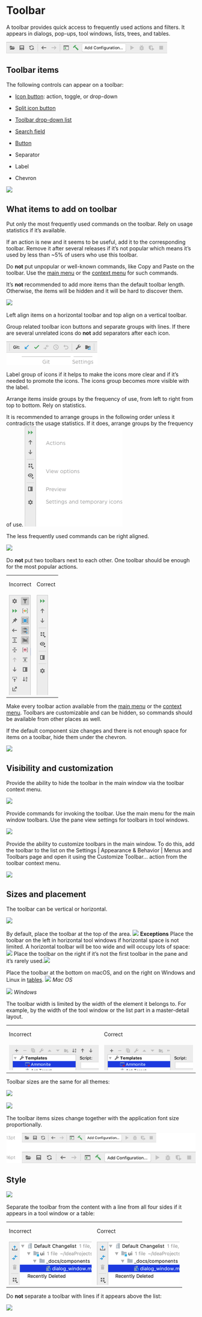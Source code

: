 <!-- Copyright 2000-2024 JetBrains s.r.o. and contributors. Use of this source code is governed by the Apache 2.0 license. -->

# Toolbar

A toolbar provides quick access to frequently used actions and filters. It appears in dialogs, pop-ups, tool windows, lists, trees, and tables.

![](../../../images/ui/toolbar/example.png)

## Toolbar items

The following controls can appear on a toolbar:

* [Icon button](icon_button.md): action, toggle, or drop-down

* [Split icon button](split_icon_button.md)

* [Toolbar drop-down list](toolbar_drop_down.md)

* [Search field](search_field.md)

* [Button](button.topic)

* Separator

* Label

* Chevron

![](items.png)

## What items to add on toolbar

Put only the most frequently used commands on the toolbar. Rely on usage statistics if it’s available.

<p>If an action is new and it seems to be useful, add it to the corresponding toolbar. Remove it after several releases if it’s not popular which means it’s used by less than ~5% of users who use this toolbar.</p>

Do **not** put unpopular or well-known commands, like Copy and Paste on the toolbar. Use the [main menu](main_menu.md) or the [context menu](context_menu.md) for such commands.

It’s **not** recommended to add more items than the default toolbar length. Otherwise, the items will be hidden and it will be hard to discover them.

![](width_correct.png)

Left align items on a horizontal toolbar and top align on a vertical toolbar.

Group related toolbar icon buttons and separate groups with lines. If there are several unrelated icons do **not** add separators after each icon.

![](../../../images/ui/toolbar/group.png)

Label group of icons if it helps to make the icons more clear and if it’s needed to promote the icons. The icons group becomes more visible with the label.


Arrange items inside groups by the frequency of use, from left to right from top to bottom. Rely on statistics.

It is recommended to arrange groups in the following order unless it contradicts the usage statistics. If it does, arrange groups by the frequency of use.
![](../../../images/ui/toolbar/tool_window.png)

The less frequently used commands can be right aligned.

![](right_aligned.png)

Do **not** put two toolbars next to each other. One toolbar should be enough for the most popular actions.
<table>
  <tr>
      <td> <p>Incorrect</p> </td>
      <td> <p>Correct</p> </td>
  </tr>
  <tr>
      <td> <img src="../../../images/ui/toolbar/toolbars_2.png" /> </td>
      <td> <img src="../../../images/ui/toolbar/toolbars_1.png" /> </td>
  </tr>
</table>

Make every toolbar action available from the [main menu](main_menu.md) or the [context menu](context_menu.md). Toolbars are customizable and can be hidden, so commands should be available from other places as well.

If the default component size changes and there is not enough space for items on a toolbar, hide them under the chevron.

![](chevron.png)

## Visibility and customization

Provide the ability to hide the toolbar in the main window via the toolbar context menu.

![](hide.png)

Provide commands for invoking the toolbar. Use the main menu for the main window toolbars. Use the pane view settings for toolbars in tool windows.

![](reveal.png)

Provide the ability to customize toolbars in the main window. To do this, add the toolbar to the list on the <ui-path>Settings | Appearance & Behavior | Menus and Toolbars</ui-path> page and open it using the <control>Customize Toolbar...</control> action from the toolbar context menu.

![](customize.png)

## Sizes and placement

The toolbar can be vertical or horizontal.

![](placement.png)

By default, place the toolbar at the top of the area.
![](placement_top.png)
**Exceptions**
Place the toolbar on the left in horizontal tool windows if horizontal space is not limited. A horizontal toolbar will be too wide and will occupy lots of space:
![](placement_left.png)
Place the toolbar on the right if it’s not the first toolbar in the pane and it’s rarely used.![](placement_right.png)

Place the toolbar at the bottom on macOS, and on the right on Windows and Linux in [tables](table.md).
![](table_mac.png)
*Mac OS*

![](table_win.png)
*Windows*

The toolbar width is limited by the width of the element it belongs to. For example, by the width of the tool window or the list part in a master-detail layout.
<table>
  <tr>
      <td> <p>Incorrect</p> </td>
      <td> <p>Correct</p> </td>
  </tr>
  <tr>
      <td> <img src="../../../images/ui/toolbar/width_incorrect.png" /> </td>
      <td> <img src="../../../images/ui/toolbar/width_correct.png"/> </td>
  </tr>
</table>


Toolbar sizes are the same for all themes:

![](toolbar_sizes.png)


![](sizes_under_list.png)

The toolbar items sizes change together with the application font size proportionally.

![](../../../images/ui/toolbar/font_size.png)

## Style

![](style.png)

Separate the toolbar from the content with a line from all four sides if it appears in a tool window or a table:
<table>
  <tr>
      <td> <p>Incorrect</p> </td>
      <td> <p>Correct</p> </td>
  </tr>
  <tr>
      <td> <img src="../../../images/ui/toolbar/style_incorrect.png"/> </td>
      <td> <img src="../../../images/ui/toolbar/style_correct.png" /> </td>
  </tr>
</table>

Do **not** separate a toolbar with lines if it appears above the list:

![](customize.png)



